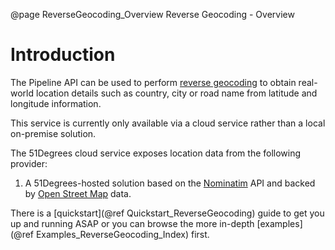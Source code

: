 @page ReverseGeocoding_Overview Reverse Geocoding - Overview

# Introduction

The Pipeline API can be used to perform [reverse geocoding](https://en.wikipedia.org/wiki/Reverse_geocoding) 
to obtain real-world location details such as country, city or road name from latitude and 
longitude information.

This service is currently only available via a cloud service rather than a local on-premise solution.

The 51Degrees cloud service exposes location data from the following provider:
1. A 51Degrees-hosted solution based on the [Nominatim](https://wiki.openstreetmap.org/wiki/Nominatim) 
API and backed by [Open Street Map](https://www.openstreetmap.org/) data.

There is a [quickstart](@ref Quickstart_ReverseGeocoding) guide to get you up and running ASAP or you can
browse the more in-depth [examples](@ref Examples_ReverseGeocoding_Index) first.

